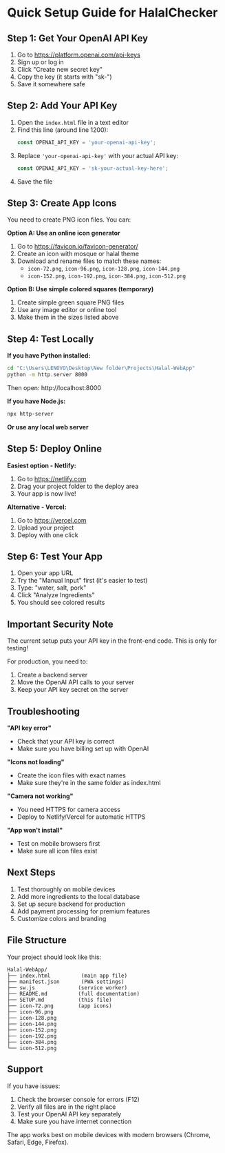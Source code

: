 # Quick Setup Guide for HalalChecker

## Step 1: Get Your OpenAI API Key

1. Go to https://platform.openai.com/api-keys
2. Sign up or log in
3. Click "Create new secret key"
4. Copy the key (it starts with "sk-")
5. Save it somewhere safe

## Step 2: Add Your API Key

1. Open the `index.html` file in a text editor
2. Find this line (around line 1200):
   ```javascript
   const OPENAI_API_KEY = 'your-openai-api-key';
   ```
3. Replace `'your-openai-api-key'` with your actual API key:
   ```javascript
   const OPENAI_API_KEY = 'sk-your-actual-key-here';
   ```
4. Save the file

## Step 3: Create App Icons

You need to create PNG icon files. You can:

**Option A: Use an online icon generator**
1. Go to https://favicon.io/favicon-generator/
2. Create an icon with mosque or halal theme
3. Download and rename files to match these names:
   - `icon-72.png`, `icon-96.png`, `icon-128.png`, `icon-144.png`
   - `icon-152.png`, `icon-192.png`, `icon-384.png`, `icon-512.png`

**Option B: Use simple colored squares (temporary)**
1. Create simple green square PNG files
2. Use any image editor or online tool
3. Make them in the sizes listed above

## Step 4: Test Locally

**If you have Python installed:**
```bash
cd "C:\Users\LENOVO\Desktop\New folder\Projects\Halal-WebApp"
python -m http.server 8000
```
Then open: http://localhost:8000

**If you have Node.js:**
```bash
npx http-server
```

**Or use any local web server**

## Step 5: Deploy Online

**Easiest option - Netlify:**
1. Go to https://netlify.com
2. Drag your project folder to the deploy area
3. Your app is now live!

**Alternative - Vercel:**
1. Go to https://vercel.com
2. Upload your project
3. Deploy with one click

## Step 6: Test Your App

1. Open your app URL
2. Try the "Manual Input" first (it's easier to test)
3. Type: "water, salt, pork"
4. Click "Analyze Ingredients"
5. You should see colored results

## Important Security Note

The current setup puts your API key in the front-end code. This is only for testing!

For production, you need to:
1. Create a backend server
2. Move the OpenAI API calls to your server
3. Keep your API key secret on the server

## Troubleshooting

**"API key error"**
- Check that your API key is correct
- Make sure you have billing set up with OpenAI

**"Icons not loading"**
- Create the icon files with exact names
- Make sure they're in the same folder as index.html

**"Camera not working"**
- You need HTTPS for camera access
- Deploy to Netlify/Vercel for automatic HTTPS

**"App won't install"**
- Test on mobile browsers first
- Make sure all icon files exist

## Next Steps

1. Test thoroughly on mobile devices
2. Add more ingredients to the local database
3. Set up secure backend for production
4. Add payment processing for premium features
5. Customize colors and branding

## File Structure

Your project should look like this:
```
Halal-WebApp/
├── index.html          (main app file)
├── manifest.json       (PWA settings)
├── sw.js              (service worker)
├── README.md          (full documentation)
├── SETUP.md           (this file)
├── icon-72.png        (app icons)
├── icon-96.png
├── icon-128.png
├── icon-144.png
├── icon-152.png
├── icon-192.png
├── icon-384.png
└── icon-512.png
```

## Support

If you have issues:
1. Check the browser console for errors (F12)
2. Verify all files are in the right place
3. Test your OpenAI API key separately
4. Make sure you have internet connection

The app works best on mobile devices with modern browsers (Chrome, Safari, Edge, Firefox).